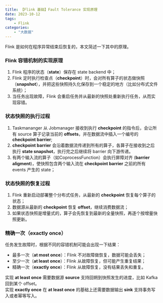 ```yaml
---
title: 【Flink 基础】Fault Tolerance 实现原理
date: 2023-10-12
tags:
    - Flink 
categories:
    - "大数据"
---
```

Flink 是如何在程序异常结束后恢复的，本文简述一下其中的原理。
<!--more-->
### Flink 容错机制的实现原理
1. Flink 程序的状态（**state**）保存在 state backend 中；
2. Flink 定时执行检查点（**checkpoint**）时，会对所有算子的状态做快照（**snapshot**），并把这些快照持久化保存到一个稳定的地方（比如分布式文件系统）；
3. 当任务出现故障，Flink 会重启任务并从最新的快照处重新执行任务，从而实现容错。
### 状态快照的执行过程
1. Taskmananger 从 Jobmanager 接收到执行 **checkpoint** 的指令后，会让所有 source 算子记录当前的 **offsets**，并在数据流中插入一个编号的 **checkpoint barrier**;
2. **checkpoint barrier** 会沿着数据流传递到所有的算子，各算子在接收到之后执行 **state snapshot**，执行完之后继续将 barrier 向下游传递。
3. 有两个输入流的算子（如CoprocessFunction）会执行屏障对齐 (**barrier aligment**)，使快照包含两个输入流在 **checkpoint barrier** 之前的所有 events 产生的 state；
### 状态快照的恢复过程
1. Flink 重新启动部署整个分布式任务，从最新的 **checkpoint** 恢复每个算子的状态；
2. 数据源从最新的 **checkpoint** 恢复 **offset**，继续消费数据流；
3. 如果状态快照是增量式的，算子会先恢复到最新的全量快照，再逐个按增量快照更新。
### 精确一次（exactly once）
任务发生故障时，根据不同的容错机制可能会出现一下结果：
  - 最多一次（**at most once**）：Flink 不对故障做恢复，数据可能会丢失；
  - 至少一次（**at least once**）：Flink 从故障恢复，但可能产生重复结果；
  - 精确一次（**exactly once**）：Flink 从故障恢复，没有结果丢失和重复。   

实现 **at least once** 需要数据源 **source** 支持回朔到快照发生的进度，比如 Kafka 回到某个 offset。   
实现 **exactly once** 在 **at least once** 的基础上还需要数据输出 **sink** 支持事务写入或者幂等写入。